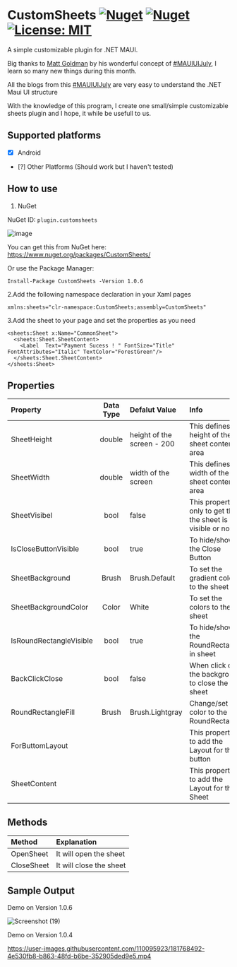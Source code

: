 # CustomSheets [![Nuget](https://img.shields.io/nuget/v/CustomSheets?logo=Nuget)](https://www.nuget.org/packages/CustomSheets) [![Nuget](https://img.shields.io/nuget/dt/CustomSheets)](https://www.nuget.org/packages/CustomSheets) [![License: MIT](https://img.shields.io/badge/License-MIT-green.svg)](https://opensource.org/licenses/MIT)


A simple customizable plugin for .NET MAUI.

Big thanks to [Matt Goldman](https://github.com/matt-goldman) by his wonderful concept of [#MAUIUIJuly](https://goforgoldman.com/2022/05/19/maui-ui-july.html), I learn so many new things during this month.

All the blogs from this [#MAUIUIJuly](https://goforgoldman.com/2022/05/19/maui-ui-july.html) are very easy to understand the .NET Maui UI structure

With the knowledge of this program, I create one small/simple customizable sheets plugin and I hope, it while be usefull to us.

## Supported platforms

- [x] Android
- [?] Other Platforms (Should work but I haven't tested)

## How to use

1. NuGet

NuGet ID: `plugin.customsheets`

![image](https://user-images.githubusercontent.com/110095923/181755596-673a4117-c84d-4360-a3a7-a502f7f002bd.png)

You can get this from NuGet here: https://www.nuget.org/packages/CustomSheets/

Or use the Package Manager:
```
Install-Package CustomSheets -Version 1.0.6
```

2.Add the following namespace declaration in your Xaml pages

```
xmlns:sheets="clr-namespace:CustomSheets;assembly=CustomSheets"
```
3.Add the sheet to your page and set the properties as you need

```
<sheets:Sheet x:Name="CommonSheet">
  <sheets:Sheet.SheetContent>
    <Label  Text="Payment Sucess ! " FontSize="Title" FontAttributes="Italic" TextColor="ForestGreen"/>
  </sheets:Sheet.SheetContent>
</sheets:Sheet>
```
## Properties
| Property | Data Type | Defalut Value| Info |
| :--- | :----: | :--- | :--- |
| SheetHeight | double | height of the screen - 200 | This defines the height of the sheet content area |
| SheetWidth | double | width of the screen | This defines the width of the sheet content area |
| SheetVisibel | bool | false | This property only to get that the sheet is visible or not |
| IsCloseButtonVisible | bool | true | To hide/show the Close Button |
| SheetBackground | Brush | Brush.Default | To set the gradient colors to the sheet |
| SheetBackgroundColor | Color | White | To set the colors to the sheet |
| IsRoundRectangleVisible | bool | true | To hide/show the RoundRectangel in sheet |
| BackClickClose | bool | false | When click on the background to close the sheet |
| RoundRectangleFill | Brush | Brush.Lightgray | Change/set the color to the RoundRectangle |
| ForButtomLayout ||| This propertie to add the Layout for the button |
| SheetContent ||| This propertie to add the Layout for the Sheet |

## Methods
| Method | Explanation |
| :--- | :--- |
| OpenSheet | It will open the sheet |
| CloseSheet | It will close the sheet |

## Sample Output

Demo on Version 1.0.6

![Screenshot (19)](https://user-images.githubusercontent.com/110095923/183350477-a7ea92a8-c155-4d4a-865e-fb79a7be4fd0.png)

Demo on Version 1.0.4

https://user-images.githubusercontent.com/110095923/181768492-4e530fb8-b863-48fd-b6be-352905ded9e5.mp4

